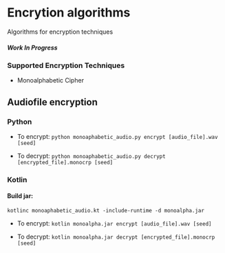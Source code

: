 # Encrytion algorithms
Algorithms for encryption techniques
##### Work In Progress

### Supported Encryption Techniques
- Monoalphabetic Cipher

## Audiofile encryption
### Python

- To encrypt: `python monoaphabetic_audio.py encrypt [audio_file].wav [seed]`

- To decrypt: `python monoaphabetic_audio.py decrypt [encrypted_file].monocrp [seed]`

### Kotlin

#### Build jar:
`kotlinc monoaphabetic_audio.kt -include-runtime -d monoalpha.jar`

- To encrypt: `kotlin monoalpha.jar encrypt [audio_file].wav [seed]`

- To decrypt: `kotlin monoalpha.jar decrypt [encrypted_file].monocrp [seed]`

